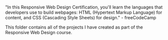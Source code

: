 "In this Responsive Web Design Certification, you'll learn the languages that developers use to build webpages: HTML (Hypertext Markup Language) for content, and CSS (Cascading Style Sheets) for design." - freeCodeCamp

This folder contains all of the projects I have created as part of the Responsive Web Design course.